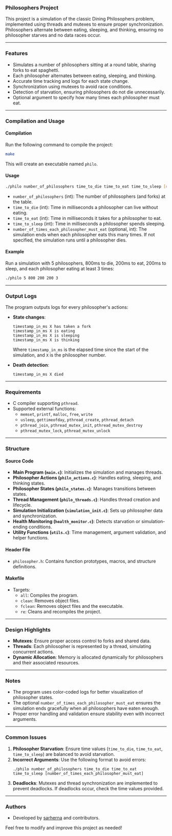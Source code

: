 ### **Philosophers Project**

This project is a simulation of the classic Dining Philosophers problem, implemented using threads and mutexes to ensure proper synchronization. Philosophers alternate between eating, sleeping, and thinking, ensuring no philosopher starves and no data races occur.

---

### **Features**
- Simulates a number of philosophers sitting at a round table, sharing forks to eat spaghetti.
- Each philosopher alternates between eating, sleeping, and thinking.
- Accurate time tracking and logs for each state change.
- Synchronization using mutexes to avoid race conditions.
- Detection of starvation, ensuring philosophers do not die unnecessarily.
- Optional argument to specify how many times each philosopher must eat.

---

### **Compilation and Usage**

#### **Compilation**
Run the following command to compile the project:
```bash
make
```

This will create an executable named `philo`.

#### **Usage**
```bash
./philo number_of_philosophers time_to_die time_to_eat time_to_sleep [number_of_times_each_philosopher_must_eat]
```

- `number_of_philosophers` (int): The number of philosophers (and forks) at the table.
- `time_to_die` (int): Time in milliseconds a philosopher can live without eating.
- `time_to_eat` (int): Time in milliseconds it takes for a philosopher to eat.
- `time_to_sleep` (int): Time in milliseconds a philosopher spends sleeping.
- `number_of_times_each_philosopher_must_eat` (optional, int): The simulation ends when each philosopher eats this many times. If not specified, the simulation runs until a philosopher dies.

#### **Example**
Run a simulation with 5 philosophers, 800ms to die, 200ms to eat, 200ms to sleep, and each philosopher eating at least 3 times:
```bash
./philo 5 800 200 200 3
```

---

### **Output Logs**
The program outputs logs for every philosopher's actions:
- **State changes**:
  ```
  timestamp_in_ms X has taken a fork
  timestamp_in_ms X is eating
  timestamp_in_ms X is sleeping
  timestamp_in_ms X is thinking
  ```
  Where `timestamp_in_ms` is the elapsed time since the start of the simulation, and `X` is the philosopher number.

- **Death detection**:
  ```
  timestamp_in_ms X died
  ```

---

### **Requirements**
- C compiler supporting `pthread`.
- Supported external functions:
  - `memset`, `printf`, `malloc`, `free`, `write`
  - `usleep`, `gettimeofday`, `pthread_create`, `pthread_detach`
  - `pthread_join`, `pthread_mutex_init`, `pthread_mutex_destroy`
  - `pthread_mutex_lock`, `pthread_mutex_unlock`

---

### **Structure**
#### **Source Code**
- **Main Program (`main.c`)**: Initializes the simulation and manages threads.
- **Philosopher Actions (`philo_actions.c`)**: Handles eating, sleeping, and thinking states.
- **Philosopher States (`philo_states.c`)**: Manages transitions between states.
- **Thread Management (`philo_threads.c`)**: Handles thread creation and lifecycle.
- **Simulation Initialization (`simulation_init.c`)**: Sets up philosopher data and synchronization.
- **Health Monitoring (`health_monitor.c`)**: Detects starvation or simulation-ending conditions.
- **Utility Functions (`utils.c`)**: Time management, argument validation, and helper functions.

#### **Header File**
- `philosopher.h`: Contains function prototypes, macros, and structure definitions.

#### **Makefile**
- Targets:
  - `all`: Compiles the program.
  - `clean`: Removes object files.
  - `fclean`: Removes object files and the executable.
  - `re`: Cleans and recompiles the project.

---

### **Design Highlights**
- **Mutexes**: Ensure proper access control to forks and shared data.
- **Threads**: Each philosopher is represented by a thread, simulating concurrent actions.
- **Dynamic Allocation**: Memory is allocated dynamically for philosophers and their associated resources.

---

### **Notes**
- The program uses color-coded logs for better visualization of philosopher states.
- The optional `number_of_times_each_philosopher_must_eat` ensures the simulation ends gracefully when all philosophers have eaten enough.
- Proper error handling and validation ensure stability even with incorrect arguments.

---

### **Common Issues**
1. **Philosopher Starvation**: Ensure time values (`time_to_die`, `time_to_eat`, `time_to_sleep`) are balanced to avoid starvation.
2. **Incorrect Arguments**: Use the following format to avoid errors:
   ```
   ./philo number_of_philosophers time_to_die time_to_eat time_to_sleep [number_of_times_each_philosopher_must_eat]
   ```
3. **Deadlocks**: Mutexes and thread synchronization are implemented to prevent deadlocks. If deadlocks occur, check the time values provided.

---

### **Authors**
- Developed by [sarherna](mailto:sarait.hernandez@novateva.com) and contributors.

Feel free to modify and improve this project as needed!